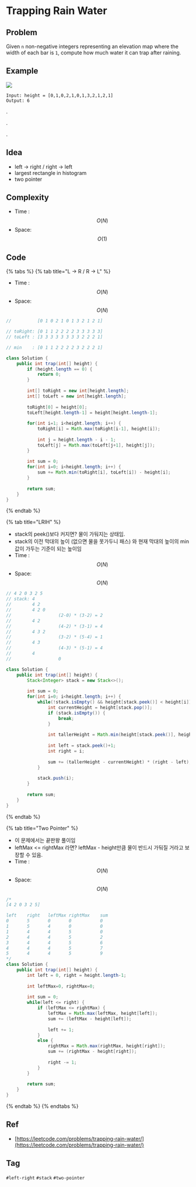 # Trapping Rain Water

## Problem

Given `n` non-negative integers representing an elevation map where the width of each bar is `1`, compute how much water it can trap after raining.

## Example



![](https://assets.leetcode.com/uploads/2018/10/22/rainwatertrap.png)

```text
Input: height = [0,1,0,2,1,0,1,3,2,1,2,1]
Output: 6
```



.

.

.



## Idea

* left -&gt; right / right -&gt; left
* largest rectangle in histogram
* two pointer



## Complexity

* Time : $$O(N)$$
* Space: $$O(1)$$

## Code 

{% tabs %}
{% tab title="L -> R / R -> L" %}
* Time : $$O(N)$$
* Space: $$O(N)$$

```java
//          [0 1 0 2 1 0 1 3 2 1 2 1]

// toRight: [0 1 1 2 2 2 2 3 3 3 3 3]
// toLeft : [3 3 3 3 3 3 3 3 2 2 2 1]

// min    : [0 1 1 2 2 2 2 3 2 2 2 1]

class Solution {
    public int trap(int[] height) {
        if (height.length == 0) {
            return 0;
        }
        
        int[] toRight = new int[height.length];
        int[] toLeft = new int[height.length];
        
        toRight[0] = height[0];
        toLeft[height.length-1] = height[height.length-1];
        
        for(int i=1; i<height.length; i++) {
            toRight[i] = Math.max(toRight[i-1], height[i]);
            
            int j = height.length - i - 1;
            toLeft[j] = Math.max(toLeft[j+1], height[j]);
        }
        
        int sum = 0;
        for(int i=0; i<height.length; i++) {
            sum += Math.min(toRight[i], toLeft[i]) - height[i];
        }
        
        return sum;
    }
}
```
{% endtab %}

{% tab title="LRIH" %}
* stack의 peek\(\)보다 커지면? 물이 가둬지는 상태임.
* stack의 이전 막대의 높이 \(없으면 물을 못가두니 패스\) 와 현재 막대의 높이의 min값이 가두는 기준이 되는 높이임
* Time : $$O(N)$$
* Space: $$O(N)$$

```java
// 4 2 0 3 2 5
// stack: 4
//        4 2
//        4 2 0
//                  (2-0) * (3-2) = 2
//        4 2
//                  (4-2) * (3-1) = 4
//        4 3 2
//                  (3-2) * (5-4) = 1
//        4 3
//                  (4-3) * (5-1) = 4
//        4
//                  0

class Solution {
    public int trap(int[] height) {
        Stack<Integer> stack = new Stack<>();
        
        int sum = 0;
        for(int i=0; i<height.length; i++) {
            while(!stack.isEmpty() && height[stack.peek()] < height[i]) {
                int currentHeight = height[stack.pop()];
                if (stack.isEmpty()) {
                    break;
                }
                
                int tallerHeight = Math.min(height[stack.peek()], height[i]);
                
                int left = stack.peek()+1;
                int right = i;
                
                sum += (tallerHeight - currentHeight) * (right - left);
            }
            
            stack.push(i);
        }
        
        return sum;
    }
}
```
{% endtab %}

{% tab title="Two Pointer" %}
* 이 문제에서는 끝판왕 풀이임
* leftMax &lt;= rightMax 라면? leftMax - height만큼 물이 반드시 가둬질 거라고 보장할 수 있음.
* Time : $$O(N)$$
* Space: $$O(N)$$

```java
/*
[4 2 0 3 2 5]

left    right   leftMax rightMax    sum
0       5       0       0           0
1       5       4       0           0
1       4       4       5           0
2       4       4       5           2
3       4       4       5           6
4       4       4       5           7      
5       4       4       5           9
*/
class Solution {
    public int trap(int[] height) {
        int left = 0, right = height.length-1;
        
        int leftMax=0, rightMax=0;
        
        int sum = 0;
        while(left <= right) {
            if (leftMax <= rightMax) {
                leftMax = Math.max(leftMax, height[left]);
                sum += (leftMax - height[left]);
                
                left += 1;
            }
            else {
                rightMax = Math.max(rightMax, height[right]);
                sum += (rightMax - height[right]);
                
                right -= 1;
            }
        }
        
        return sum;
    }
}
```
{% endtab %}
{% endtabs %}

## Ref

* [https://leetcode.com/problems/trapping-rain-water/](https://leetcode.com/problems/trapping-rain-water/)

## Tag

`#left-right` `#stack` `#two-pointer`

